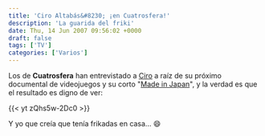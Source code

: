 ```yaml
---
title: 'Ciro Altabás&#8230; ¡en Cuatrosfera!'
description: 'La guarida del friki'
date: Thu, 14 Jun 2007 09:56:02 +0000
draft: false
tags: ['TV']
categories: ['Varios']
---
```


Los de **Cuatrosfera** han entrevistado a [Ciro](http://ciroaltabas.typepad.com/el_blog_de_ciro/) a raíz de su próximo documental de videojuegos y su corto "[Made in Japan](/made-in-japan-ciro-vuelve-a-la-carga/)", y la verdad es que el resultado es digno de ver:

{{< yt zQhs5w-2Dc0 >}}

Y yo que creía que tenía frikadas en casa... :smile: